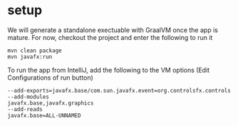 # setup

We will generate a standalone exectuable with GraalVM once the app is mature. For now, checkout the project and enter the following to run it


```
mvn clean package
mvn javafx:run
```


To run the app from IntelliJ,
add the following to the VM options (Edit Configurations of run button)
```agsl
--add-exports=javafx.base/com.sun.javafx.event=org.controlsfx.controls
--add-modules
javafx.base,javafx.graphics
--add-reads
javafx.base=ALL-UNNAMED
```